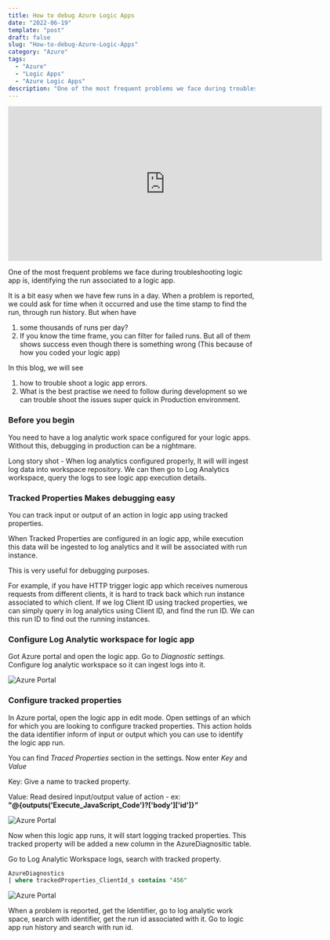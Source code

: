 ```yaml
---
title: How to debug Azure Logic Apps
date: "2022-06-19"
template: "post"
draft: false
slug: "How-to-debug-Azure-Logic-Apps"
category: "Azure"
tags:
  - "Azure"
  - "Logic Apps"
  - "Azure Logic Apps"
description: "One of the most frequent problems we face during troubleshooting logic app is,  identifying the run associated to a logic app. It is a bit easy when we have few runs in a day. When a problem is reported, we could ask for time when it occurred and use the time stamp to find the run, through run history."
---
```


<iframe width="640" height="315" src="https://www.youtube.com/embed/1AxS2uUgM-Y" title="YouTube video player" frameborder="0" allow="accelerometer; autoplay; clipboard-write; encrypted-media; gyroscope; picture-in-picture" allowfullscreen></iframe>

One of the most frequent problems we face during troubleshooting logic app is,  identifying the run associated to a logic app.

It is a bit easy when we have few runs in a day. When a problem is reported, we could ask for time when it occurred and use the time stamp to find the run, through run history. But when have 

1. some thousands of runs per day?
2. If you know the time frame, you can filter for failed runs. But all of them shows success even though there is something wrong (This because of how you coded your logic app)

In this blog, we will see 

1. how to trouble shoot a logic app errors.
2. What is the best practise we need to follow during development so we can trouble shoot the issues super quick in Production environment.

### Before you begin

You need to have a log analytic work space configured for your logic apps. Without this, debugging in production can be a nightmare. 

Long story shot - When log analytics configured properly, It will will ingest log data into workspace repository. We can then go to Log Analytics workspace, query the logs to see logic app execution details. 

### Tracked Properties Makes debugging easy

You can track input or output of an action in logic app using tracked properties. 

When Tracked Properties are configured in an logic app, while execution this data will be ingested to log analytics and it will be associated with run instance.

This is very useful for debugging purposes.

For example, if you have HTTP trigger logic app which receives numerous requests from different clients, it is hard to track back which run instance associated to which client. If we log Client ID using tracked properties, we can simply query in log analytics using Client ID, and find the run ID. We can this run ID to find out the running instances.

### Configure Log Analytic workspace for logic app

Got Azure portal and open the logic app. Go to *Diagnostic settings.* Configure log analytic workspace so it can ingest logs into it.

![Azure Portal](/media/1.png)

### Configure tracked properties

In Azure portal, open the logic app in edit mode. Open settings of an which for which you are looking to configure tracked properties. This action holds the data identifier inform of input or output which you can use to identify the logic app run. 

You can find *Traced Properties* section in the settings. Now enter *Key* and *Value*

Key: Give a name to tracked property. 

Value: Read desired input/output value of action - ex:   **"@{outputs('Execute_JavaScript_Code')?['body']['id']}”**

 

![Azure Portal](/media/2.png)

Now when this logic app runs, it will start logging tracked properties. This tracked property will be added a new column in the AzureDiagnositic table.

Go to Log Analytic Workspace logs, search with tracked property.

```sql
AzureDiagnostics
| where trackedProperties_ClientId_s contains "456"
```

![Azure Portal](/media/3.png)

When a problem is reported, get the Identifier, go to log analytic work space, search with identifier, get the run id associated with it. Go to logic app run history and search with run id.